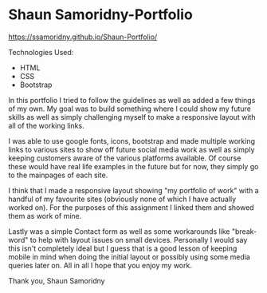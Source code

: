 # Shaun Samoridny-Portfolio

https://ssamoridny.github.io/Shaun-Portfolio/

Technologies Used:
- HTML
- CSS
- Bootstrap

In this portfolio I tried to follow the guidelines as well as added a few things of my own. My goal was to build something where I could show my future skills as well as simply challenging myself to make a responsive layout with all of the working links.

I was able to use google fonts, icons, bootstrap and made multiple working links to various sites to show off future social media work as well as simply keeping customers aware of the various platforms available. Of course these would have real life examples in the future but for now, they simply go to  the mainpages of each site. 

I think that I made a responsive layout showing "my portfolio of work" with a handful of my favourite sites (obviously none of which I have actually worked on). For the purposes of this assignment I linked them and showed them as work of mine. 

Lastly was a simple Contact form as well as some workarounds like "break-word" to help with layout issues on small devices. Personally I would say this isn't completely ideal but I guess that is a good lesson of keeping mobile in mind when doing the initial layout or possibly using some media queries later on. All in all I hope that you enjoy my work.

Thank you,
Shaun Samoridny

